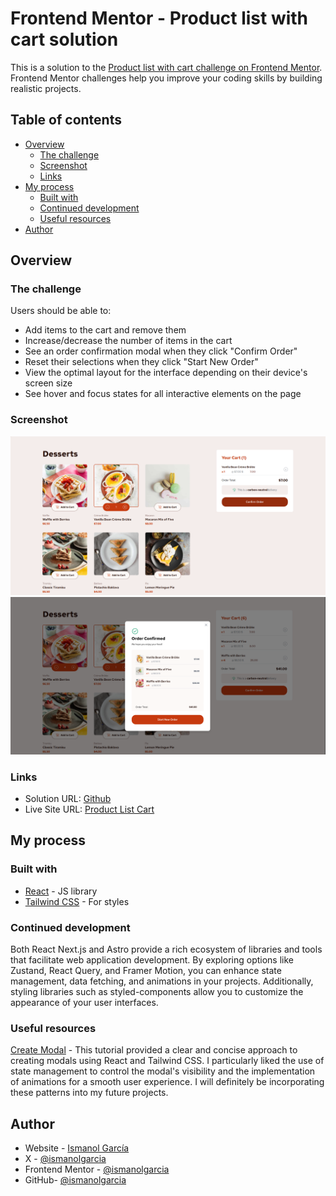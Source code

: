 # Frontend Mentor - Product list with cart solution

This is a solution to the [Product list with cart challenge on Frontend Mentor](https://www.frontendmentor.io/challenges/product-list-with-cart-5MmqLVAp_d). Frontend Mentor challenges help you improve your coding skills by building realistic projects. 

## Table of contents

- [Overview](#overview)
  - [The challenge](#the-challenge)
  - [Screenshot](#screenshot)
  - [Links](#links)
- [My process](#my-process)
  - [Built with](#built-with)
  - [Continued development](#continued-development)
  - [Useful resources](#useful-resources)
- [Author](#author)



## Overview

### The challenge

Users should be able to:

- Add items to the cart and remove them
- Increase/decrease the number of items in the cart
- See an order confirmation modal when they click "Confirm Order"
- Reset their selections when they click "Start New Order"
- View the optimal layout for the interface depending on their device's screen size
- See hover and focus states for all interactive elements on the page

### Screenshot

![](./public/image1.png)
![](./public/image2.png)

### Links

- Solution URL: [Github](https://github.com/ismanolgarcia/product-list-with-cart)
- Live Site URL: [Product List Cart](https://product-list-cart-jsx.netlify.app/)

## My process

### Built with

- [React](https://reactjs.org/) - JS library
- [Tailwind CSS](https://tailwindcss.com/) - For styles


### Continued development

Both React Next.js and Astro provide a rich ecosystem of libraries and tools that facilitate web application development. By exploring options like Zustand, React Query, and Framer Motion, you can enhance state management, data fetching, and animations in your projects. Additionally, styling libraries such as styled-components allow you to customize the appearance of your user interfaces.

### Useful resources

 [Create Modal](https://www.geeksforgeeks.org/create-modal-dialogs-ui-using-react-and-tailwind-css/) - This tutorial provided a clear and concise approach to creating modals using React and Tailwind CSS. I particularly liked the use of state management to control the modal's visibility and the implementation of animations for a smooth user experience. I will definitely be incorporating these patterns into my future projects.

## Author

- Website - [Ismanol García](https://www.ismanolgarcia.com)
- X - [@ismanolgarcia](https://www.twitter.com/ismanolgarcia)
- Frontend Mentor - [@ismanolgarcia](https://www.frontendmentor.io/profile/ismanolgarcia)
- GitHub- [@ismanolgarcia](https://github.com/ismanolgarcia/)

